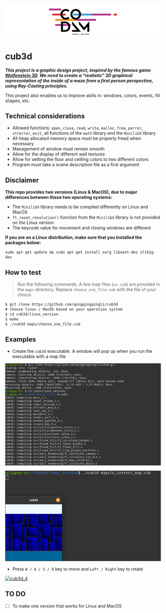 [![Logo](https://github.com/qingqingqingli/readme_images/blob/master/codam_logo_1.png)](https://github.com/qingqingqingli/cub3d)

# cub3d
***This project is a graphic design project, inspired by the famous game [Wolfenstein 3D](http://users.atw.hu/wolf3d/). We need to create a "realistic" 3D graphical representation of the inside of a maze from a first person perspective, using Ray-Casting principles.***

This project also enables us to improve skills in: windows, colors, events, fill shapes, etc.

## Technical considerations

- Allowed functions: ```open```, ```close```, ```read```, ```write```, ```malloc```, ```free```, ```perror```, ```strerror```, ```exit```, all functions of the ```math``` library and the ```MinilibX``` library
- All heap allocated memory space must be properly freed when necessary
- Management of window must remain smooth
- Allow for the display of different wall textures
- Allow for setting the floor and ceilling colors to two different colors
- Program must take a scene description file as a first argument

## Disclaimer

**This repo provides two versions (Linux & MacOS), due to major differences between these two operating systems:**

- The ```MinilibX``` library needs to be compiled differently on Linux and MacOS
- ```ft_reset_resolution()``` function from the ```MinilibX``` library is not provided on the Linux version
- The keycode value for movement and closing windows are different

**If you are on a Linux distribution, make sure that you installed the packages below:**

```shell
sudo apt-get update && sudo apt-get install xorg libxext-dev zlib1g-dev
```

## How to test

> Run the following commands. A few map files (```xx.cub```) are provided in the ```maps``` directory. Replace ```choose_one_file.cub``` with the file of your choice

```shell
$ git clone https://github.com/qingqingqingli/cub3d
# choose linux / MacOS based on your operation system
$ cd cub3d/linux_version
$ make
$ ./cub3d maps/choose_one_file.cub
```

## Examples

- Create the ```cub3d``` executable. A window will pop up when you run the executable with a map file

[![cub3d_1](https://github.com/qingqingqingli/readme_images/blob/master/cub3d_1.png)](https://github.com/qingqingqingli/cub3d)

[![cub3d_2](https://github.com/qingqingqingli/readme_images/blob/master/cub3d_2.png)](https://github.com/qingqingqingli/cub3d)

- Press ```W / A / S / D``` key to move and ```Left / Right``` key to rotate

[![cub3d_4](https://github.com/qingqingqingli/readme_images/blob/master/cub3d_4.gif)](https://github.com/qingqingqingli/cub3d)

## TO DO

- [ ] To make one version that works for Linux and MacOS 

<!-- to do list:
- Add instructions on how to make it work on Linux
- Add Makefil to compile on MacOS and also Linux
- set the color to -1 so if not set correctly it won't run (done) -->

